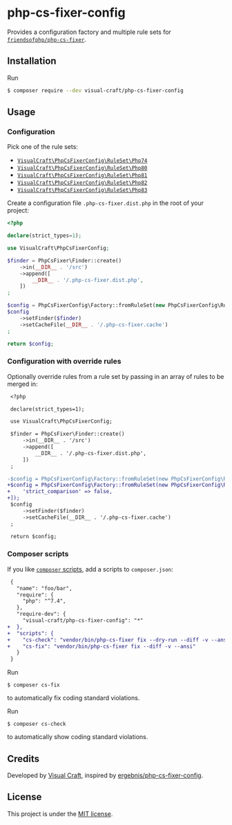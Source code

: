 # php-cs-fixer-config
Provides a configuration factory and multiple rule sets for [`friendsofphp/php-cs-fixer`](http://github.com/FriendsOfPHP/PHP-CS-Fixer).

## Installation

Run

```sh
$ composer require --dev visual-craft/php-cs-fixer-config
```

## Usage

### Configuration

Pick one of the rule sets:

* [`VisualCraft\PhpCsFixerConfig\RuleSet\Php74`](src/RuleSet/Php74.php)
* [`VisualCraft\PhpCsFixerConfig\RuleSet\Php80`](src/RuleSet/Php80.php)
* [`VisualCraft\PhpCsFixerConfig\RuleSet\Php81`](src/RuleSet/Php81.php)
* [`VisualCraft\PhpCsFixerConfig\RuleSet\Php82`](src/RuleSet/Php82.php)
* [`VisualCraft\PhpCsFixerConfig\RuleSet\Php83`](src/RuleSet/Php83.php)

Create a configuration file `.php-cs-fixer.dist.php` in the root of your project:

```php
<?php

declare(strict_types=1);

use VisualCraft\PhpCsFixerConfig;

$finder = PhpCsFixer\Finder::create()
    ->in(__DIR__ . '/src')
    ->append([
        __DIR__ . '/.php-cs-fixer.dist.php',
    ])
;

$config = PhpCsFixerConfig\Factory::fromRuleSet(new PhpCsFixerConfig\RuleSet\Php83());
$config
    ->setFinder($finder)
    ->setCacheFile(__DIR__ . '/.php-cs-fixer.cache')
;

return $config;


```

### Configuration with override rules

Optionally override rules from a rule set by passing in an array of rules to be merged in:

```diff
 <?php

 declare(strict_types=1);

 use VisualCraft\PhpCsFixerConfig;

 $finder = PhpCsFixer\Finder::create()
     ->in(__DIR__ . '/src')
     ->append([
         __DIR__ . '/.php-cs-fixer.dist.php',
     ])
 ;

-$config = PhpCsFixerConfig\Factory::fromRuleSet(new PhpCsFixerConfig\RuleSet\Php83());
+$config = PhpCsFixerConfig\Factory::fromRuleSet(new PhpCsFixerConfig\RuleSet\Php83(), [
+    'strict_comparison' => false,
+]);
 $config
     ->setFinder($finder)
     ->setCacheFile(__DIR__ . '/.php-cs-fixer.cache')
 ;

 return $config;

```

### Composer scripts

If you like [`composer` scripts](https://getcomposer.org/doc/articles/scripts.md), add a scripts to `composer.json`:

```diff
 {
   "name": "foo/bar",
   "require": {
     "php": "^7.4",
   },
   "require-dev": {
     "visual-craft/php-cs-fixer-config": "*"
+  },
+  "scripts": {
+    "cs-check": "vendor/bin/php-cs-fixer fix --dry-run --diff -v --ansi",
+    "cs-fix": "vendor/bin/php-cs-fixer fix --diff -v --ansi"
   }
 }
```

Run

```
$ composer cs-fix
```

to automatically fix coding standard violations.

Run

```
$ composer cs-check
```

to automatically show coding standard violations.

## Credits

Developed by [Visual Craft](https://www.visual-craft.com/), inspired by [ergebnis/php-cs-fixer-config](https://github.com/ergebnis/php-cs-fixer-config).

## License

This project is under the [MIT license](LICENSE).
